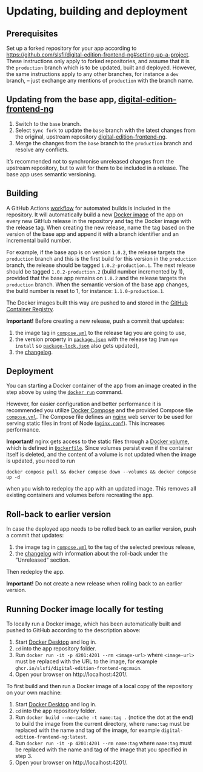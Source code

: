# Updating, building and deployment


## Prerequisites

Set up a forked repository for your app according to https://github.com/slsfi/digital-edition-frontend-ng#setting-up-a-project. These instructions only apply to forked repositories, and assume that it is the `production` branch which is to be updated, built and deployed. However, the same instructions apply to any other branches, for instance a `dev` branch, – just exchange any mentions of `production` with the branch name.


## Updating from the base app, [digital-edition-frontend-ng][digital-edition-frontend-ng]

1. Switch to the `base` branch.
2. Select `Sync fork` to update the `base` branch with the latest changes from the original, upstream repository [digital-edition-frontend-ng][digital-edition-frontend-ng].
3. Merge the changes from the `base` branch to the `production` branch and resolve any conflicts.

It’s recommended not to synchronise unreleased changes from the upstream repository, but to wait for them to be included in a release. The base app uses semantic versioning.


## Building

A GitHub Actions [workflow][build_workflow] for automated builds is included in the repository. It will automatically build a new [Docker image][docker_image_reference] of the app on every new GitHub release in the repository and tag the Docker image with the release tag. When creating the new release, name the tag based on the version of the base app and append it with a branch identifier and an incremental build number.

For example, if the base app is on version `1.0.2`, the release targets the `production` branch and this is the first build for this version in the `production` branch, the release should be tagged `1.0.2-production.1`. The next release should be tagged `1.0.2-production.2` (build number incremented by 1), provided that the base app remains on `1.0.2` and the release targets the `production` branch. When the semantic version of the base app changes, the build number is reset to 1, for instance: `1.1.0-production.1`.

The Docker images built this way are pushed to and stored in the [GitHub Container Registry][ghcr_docs].

**Important!** Before creating a new release, push a commit that updates:

1. the image tag in [`compose.yml`][docker_compose_file] to the release tag you are going to use,
2. the version property in [`package.json`][package_json] with the release tag (run `npm install` so [`package-lock.json`][package-lock_json] also gets updated),
3. the [changelog][changelog].


## Deployment

You can starting a Docker container of the app from an image created in the step above by using the [`docker run`][docker_run_reference] command.

However, for easier configuration and better performance it is recommended you utilize [Docker Compose][docker_compose_reference] and the provided Compose file [`compose.yml`][docker_compose_file]. The Compose file defines an [nginx][nginx] web server to be used for serving static files in front of Node ([`nginx.conf`][nginx_conf]). This increases performance.

**Important!** nginx gets access to the static files through a [Docker volume][docker_volume_reference], which is defined in [`Dockerfile`][dockerfile]. Since volumes persist even if the container itself is deleted, and the content of a volume is not updated when the image is updated, you need to run

```
docker compose pull && docker compose down --volumes && docker compose up -d
```

when you wish to redeploy the app with an updated image. This removes all existing containers and volumes before recreating the app.


## Roll-back to earlier version

In case the deployed app needs to be rolled back to an earlier version, push a commit that updates:

1. the image tag in [`compose.yml`][docker_compose_file] to the tag of the selected previous release,
2. the [changelog][changelog] with information about the roll-back under the ”Unreleased” section.

Then redeploy the app.

**Important!** Do not create a new release when rolling back to an earlier version.


## Running Docker image locally for testing

To locally run a Docker image, which has been automatically built and pushed to GitHub according to the description above:

1. Start [Docker Desktop][docker_desktop] and log in.
2. `cd` into the app repository folder.
3. Run `docker run -it -p 4201:4201 --rm <image-url>` where `<image-url>` must be replaced with the URL to the image, for example `ghcr.io/slsfi/digital-edition-frontend-ng:main`.
4. Open your browser on http://localhost:4201/.

To first build and then run a Docker image of a local copy of the repository on your own machine:

1. Start [Docker Desktop][docker_desktop] and log in.
2. `cd` into the app repository folder.
3. Run `docker build --no-cache -t name:tag .` (notice the dot at the end) to build the image from the current directory, where `name:tag` must be replaced with the name and tag of the image, for example `digital-edition-frontend-ng:latest`.
4. Run `docker run -it -p 4201:4201 --rm name:tag` where `name:tag` must be replaced with the name and tag of the image that you specified in step 3.
5. Open your browser on http://localhost:4201/.


[build_workflow]: ../.github/workflows/docker-build-and-push.yml
[changelog]: ../CHANGELOG.md
[digital-edition-frontend-ng]: https://github.com/slsfi/digital-edition-frontend-ng
[docker_compose_file]: ../compose.yml
[docker_compose_reference]: https://docs.docker.com/compose/
[docker_desktop]: https://www.docker.com/products/docker-desktop/
[docker_image_reference]: https://docs.docker.com/build/building/packaging/
[docker_run_reference]: https://docs.docker.com/engine/reference/run/
[docker_volume_reference]: https://docs.docker.com/storage/volumes/
[dockerfile]: ../Dockerfile
[ghcr_docs]: https://docs.github.com/en/packages/working-with-a-github-packages-registry/working-with-the-container-registry
[nginx]: https://www.nginx.com/
[nginx_conf]: ../nginx.conf
[package_json]: ../package.json
[package-lock_json]: ../package-lock.json

